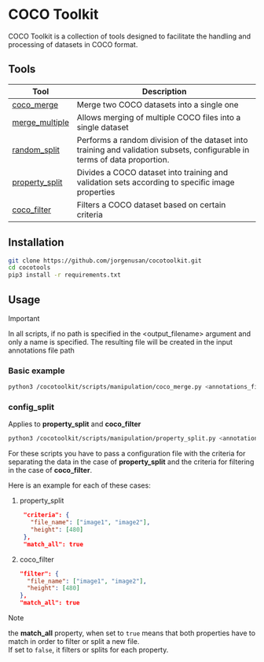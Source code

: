 # COCO Toolkit

COCO Toolkit is a collection of tools designed to facilitate the handling and processing of datasets in COCO format.

## Tools

| Tool | Description |
| ---- | ----------- |
| [coco_merge](./cocotoolkit/scripts/manipulation/coco_merge.py) | Merge two COCO datasets into a single one |
| [merge_multiple](./cocotoolkit/scripts/manipulation/merge_multiple_coco_files.py) | Allows merging of multiple COCO files into a single dataset |
| [random_split](./cocotoolkit/scripts/manipulation/random_split.py) | Performs a random division of the dataset into training and validation subsets, configurable in terms of data proportion. |
| [property_split](./cocotoolkit/scripts/manipulation/property_split.py) | Divides a COCO dataset into training and validation sets according to specific image properties |
| [coco_filter](./cocotoolkit/scripts/manipulation/coco_filter.py) | Filters a COCO dataset based on certain criteria |

## Installation

```bash
git clone https://github.com/jorgenusan/cocotoolkit.git
cd cocotools
pip3 install -r requirements.txt
```

## Usage

> [!IMPORTANT]
> In all scripts, if no path is specified in the <output_filename> argument and only a name is specified. The resulting file will be created in the input annotations file path

### Basic example

```bash
python3 /cocotoolkit/scripts/manipulation/coco_merge.py <annotations_file_1> <annotations_file_2> <output_filename>
```

### config_split

Applies to **property_split** and **coco_filter**

```bash
python3 /cocotoolkit/scripts/manipulation/property_split.py <annotations_file> <config_split>
```

For these scripts you have to pass a configuration file with the criteria for separating the data in the case of **property_split** and the criteria for filtering in the case of **coco_filter**.

Here is an example for each of these cases:

1. property_split

   ```json
    "criteria": {
      "file_name": ["image1", "image2"],
      "height": [480]
    },
    "match_all": true
   ```

2. coco_filter

    ```json
    "filter": {
      "file_name": ["image1", "image2"],
      "height": [480]
    },
    "match_all": true
   ```

> [!NOTE]
> the **match_all** property, when set to `true` means that both properties have to match in order to filter or split a new file.<br>
> If set to `false`, it filters or splits for each property.

